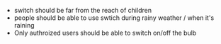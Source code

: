 - switch should be far from the reach of children
- people should be able to use swtich during rainy weather / when it's raining
- Only authroized users should be able to switch on/off the bulb
